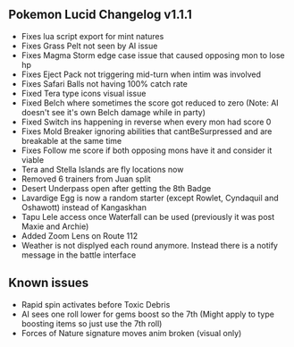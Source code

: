 ## Pokemon Lucid Changelog v1.1.1
  * Fixes lua script export for mint natures
  * Fixes Grass Pelt not seen by AI issue
  * Fixes Magma Storm edge case issue that caused opposing mon to lose hp
  * Fixes Eject Pack not triggering mid-turn when intim was involved
  * Fixes Safari Balls not having 100% catch rate
  * Fixed Tera type icons visual issue
  * Fixed Belch where sometimes the score got reduced to zero (Note: AI doesn't see it's own Belch damage while in party)
  * Fixed Switch ins happening in reverse when every mon had score 0
  * Fixes Mold Breaker ignoring abilities that cantBeSurpressed and are breakable at the same time
  * Fixes Follow me score if both opposing mons have it and consider it viable
  * Tera and Stella Islands are fly locations now
  * Removed 6 trainers from Juan split
  * Desert Underpass open after getting the 8th Badge
  * Lavardige Egg is now a random starter (except Rowlet, Cyndaquil and Oshawott) instead of Kangaskhan
  * Tapu Lele access once Waterfall can be used (previously it was post Maxie and Archie)
  * Added Zoom Lens on Route 112
  * Weather is not displyed each round anymore. Instead there is a notify message in the battle interface

## Known issues
 * Rapid spin activates before Toxic Debris
 * AI sees one roll lower for gems boost so the 7th (Might apply to type boosting items so just use the 7th roll)
 * Forces of Nature signature moves anim broken (visual only)